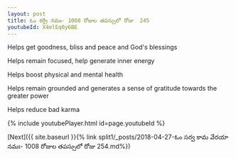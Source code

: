 ```yaml
---
layout: post
title: ఓం కర్త్రే నమః- 1008 రోజుల తపస్సులో రోజు  245
youtubeId: X4mlEq0y6BE
---
```

 
 
Helps get goodness, bliss and peace and God's blessings
 
Helps remain focused, help generate inner energy 
 
Helps boost physical and mental health 
 
Helps remain grounded and generates a sense of gratitude towards the greater power 
 
Helps reduce bad karma
 
 
 
 


{% include youtubePlayer.html id=page.youtubeId %}
 
[Next]({{ site.baseurl }}{% link  split1/_posts/2018-04-27-ఓం సర్వ కామ వేరయా నమః- 1008 రోజుల తపస్సులో రోజు  254.md%})
 

